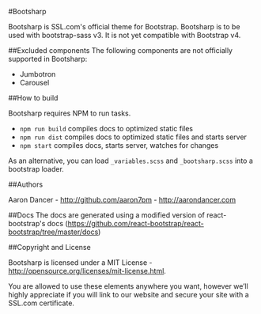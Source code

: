 #Bootsharp

Bootsharp is SSL.com's official theme for Bootstrap. Bootsharp is to be used with bootstrap-sass v3. It is not yet compatible with Bootstrap v4.

##Excluded components
The following components are not officially supported in Bootsharp:
 - Jumbotron
 - Carousel

##How to build

Bootsharp requires NPM to run tasks.

 - `npm run build` compiles docs to optimized static files
 - `npm run dist` compiles docs to optimized static files and starts server
 - `npm start` compiles docs, starts server, watches for changes

 As an alternative, you can load `_variables.scss` and `_bootsharp.scss` into a bootstrap loader.

 ##Authors

 Aaron Dancer - http://github.com/aaron7pm - http://aarondancer.com

##Docs
The docs are generated using a modified version of react-bootstrap's docs (https://github.com/react-bootstrap/react-bootstrap/tree/master/docs)

##Copyright and License

Bootsharp is licensed under a MIT License - http://opensource.org/licenses/mit-license.html.

You are allowed to use these elements anywhere you want, however we’ll highly appreciate if you will link to our website and secure your site with a SSL.com certificate.

